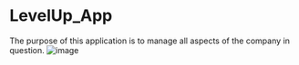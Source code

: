 # LevelUp_App
The purpose of this application is to manage all aspects of the company in question.
![image](https://github.com/EliasDH-com/LevelUp_App/assets/25233962/7a71297e-4010-446c-8a11-536607509034)